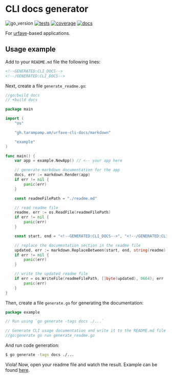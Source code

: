 # CLI docs generator

![go_version][badge_go_version]
[![tests][badge_tests]][actions]
[![coverage][badge_coverage]][coverage]
[![docs][badge_docs]][docs]

For [urfave](https://github.com/urfave/cli)-based applications.

## Usage example

Add to your `README.md` file the following lines:

```markdown
<!--GENERATED:CLI_DOCS-->
<!--/GENERATED:CLI_DOCS-->
```

Next, create a file `generate_readme.go`:

```go
//go:build docs
// +build docs

package main

import (
	"os"

	"gh.tarampamp.am/urfave-cli-docs/markdown"

	"example"
)

func main() {
	var app = example.NewApp() // <-- your app here

	// generate markdown documentation for the app
	docs, err := markdown.Render(app)
	if err != nil {
		panic(err)
	}

	const readmeFilePath = "./readme.md"

	// read readme file
	readme, err := os.ReadFile(readmeFilePath)
	if err != nil {
		panic(err)
	}

	const start, end = "<!--GENERATED:CLI_DOCS-->", "<!--/GENERATED:CLI_DOCS-->"

	// replace the documentation section in the readme file
	updated, err := markdown.ReplaceBetween(start, end, string(readme), docs)
	if err != nil {
		panic(err)
	}

	// write the updated readme file
	if err = os.WriteFile(readmeFilePath, []byte(updated), 0664); err != nil {
		panic(err)
	}
}
```

Then, create a file `generate.go` for generating the documentation:

```go
package example

// Run using `go generate -tags docs ./...`

// Generate CLI usage documentation and write it to the README.md file (between special tags).
//go:generate go run generate_readme.go
```

And run code generation:

```bash
$ go generate -tags docs ./...
```

Viola! Now, open your readme file and watch the result. Example can be found [here](example/readme.md).

[badge_tests]:https://img.shields.io/github/actions/workflow/status/tarampampam/urfave-cli-docs/tests.yml?branch=master
[badge_coverage]:https://img.shields.io/codecov/c/github/tarampampam/urfave-cli-docs/master.svg?maxAge=30
[badge_docs]:https://pkg.go.dev/badge/mod/github.com/tarampampam/urfave-cli-docs
[badge_go_version]:https://img.shields.io/badge/go%20version-%3E=1.16-61CFDD.svg
[actions]:https://github.com/tarampampam/urfave-cli-docs/actions
[coverage]:https://codecov.io/gh/tarampampam/urfave-cli-docs
[docs]:https://pkg.go.dev/github.com/tarampampam/urfave-cli-docs
